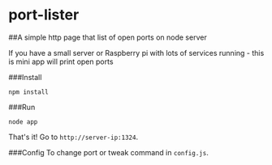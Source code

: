 # port-lister
##A simple http page that list of open ports on node server

If you have a small server or Raspberry pi with lots of services running - this is mini app will print open ports

###Install
```
npm install
```
###Run
```
node app
```
That's it! Go to `http://server-ip:1324`.

###Config
To change port or tweak command in `config.js`.

